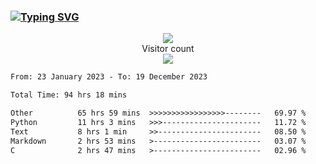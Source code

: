 ### <a href="https://git.io/typing-svg"><img src="https://readme-typing-svg.herokuapp.com?font=Fira+Code&pause=1000&width=435&lines=+Hi+%F0%9F%91%8B+There+is+Chenghow" alt="Typing SVG" /></a>
<p align="center"> 
  <img src="https://github-readme-stats.vercel.app/api?username=chenghow&show_icons=true"><br>
  Visitor count<br>
  <img src="https://profile-counter.glitch.me/chenghow/count.svg">
</p>

<!--START_SECTION:waka-->

```txt
From: 23 January 2023 - To: 19 December 2023

Total Time: 94 hrs 18 mins

Other          65 hrs 59 mins  >>>>>>>>>>>>>>>>>--------   69.97 %
Python         11 hrs 3 mins   >>>----------------------   11.72 %
Text           8 hrs 1 min     >>-----------------------   08.50 %
Markdown       2 hrs 53 mins   >------------------------   03.07 %
C              2 hrs 47 mins   >------------------------   02.96 %
```

<!--END_SECTION:waka-->
